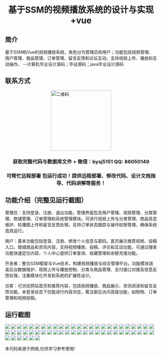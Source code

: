 <p><h1 align="center">基于SSM的视频播放系统的设计与实现+vue</h1></p>

## 简介
基于SSM和Vue的视频播放系统，角色分为管理员和用户；功能包括视频管理、用户管理、商品管理、订单管理、留言反馈和论坛互动，支持视频上传、播放和互动操作。    --计算机毕业设计源码；毕设源码；java毕业设计源码


## 联系方式
<img src="https://bs-1329754181.cos.ap-shanghai.myqcloud.com/wx.jpg" alt="二维码" style="display: block; margin: 0 auto;" width="200px">
<p><h3 align="center">获取完整代码与数据库文件 + 微信：bysj5151 QQ: 86050149</h3></p>
<p><h3 align="center">可帮忙远程部署 包运行成功！提供远程部署、修改代码、设计文档指导、代码讲解等服务！</h3></p>

## 功能介绍（完整见运行截图）
管理员：支持登录、注册、退出功能，管理界面包含用户管理、视频管理、分类管理、商铺管理、订单管理和系统管理模块。可进行视频上传与分类管理、商品信息维护、轮播图上传和留言反馈处理，支持订单状态跟踪与操作权限管理，确保系统高效运行。

用户：基本功能包括登录、注册、修改个人信息与密码。首页展示推荐视频、投稿入口、商城商品和资讯内容，支持视频播放、投稿、评论和互动功能，可通过搜索功能快速定位内容，个人中心提供订单查询、收藏管理和余额充值功能。

开发者：整合SSM框架与Vue技术，构建视频播放与综合管理平台。功能模块涵盖后台数据维护、视频上传与播放控制、分类与商品管理、支付接口对接及信息反馈处理，注重模块化开发和系统的扩展性设计。

访客：可浏览网站首页和推荐内容，包括视频播放、商品展示、资讯阅读和留言反馈功能，未登录状态下仅能进行内容浏览，需注册后访问高级功能，如购物、订单管理和视频投稿。


## 运行截图
![](https://bs-1329754181.cos.ap-shanghai.myqcloud.com/ssm/VideoPlaybackSystem/img/001.jpg)
![](https://bs-1329754181.cos.ap-shanghai.myqcloud.com/ssm/VideoPlaybackSystem/img/002.jpg)
![](https://bs-1329754181.cos.ap-shanghai.myqcloud.com/ssm/VideoPlaybackSystem/img/003.jpg)
![](https://bs-1329754181.cos.ap-shanghai.myqcloud.com/ssm/VideoPlaybackSystem/img/004.jpg)
![](https://bs-1329754181.cos.ap-shanghai.myqcloud.com/ssm/VideoPlaybackSystem/img/005.jpg)
![](https://bs-1329754181.cos.ap-shanghai.myqcloud.com/ssm/VideoPlaybackSystem/img/006.jpg)
![](https://bs-1329754181.cos.ap-shanghai.myqcloud.com/ssm/VideoPlaybackSystem/img/007.jpg)
![](https://bs-1329754181.cos.ap-shanghai.myqcloud.com/ssm/VideoPlaybackSystem/img/008.jpg)
![](https://bs-1329754181.cos.ap-shanghai.myqcloud.com/ssm/VideoPlaybackSystem/img/009.jpg)
![](https://bs-1329754181.cos.ap-shanghai.myqcloud.com/ssm/VideoPlaybackSystem/img/010.jpg)
![](https://bs-1329754181.cos.ap-shanghai.myqcloud.com/ssm/VideoPlaybackSystem/img/011.jpg)
![](https://bs-1329754181.cos.ap-shanghai.myqcloud.com/ssm/VideoPlaybackSystem/img/012.jpg)
![](https://bs-1329754181.cos.ap-shanghai.myqcloud.com/ssm/VideoPlaybackSystem/img/013.jpg)
![](https://bs-1329754181.cos.ap-shanghai.myqcloud.com/ssm/VideoPlaybackSystem/img/014.jpg)
![](https://bs-1329754181.cos.ap-shanghai.myqcloud.com/ssm/VideoPlaybackSystem/img/015.jpg)
![](https://bs-1329754181.cos.ap-shanghai.myqcloud.com/ssm/VideoPlaybackSystem/img/016.jpg)
![](https://bs-1329754181.cos.ap-shanghai.myqcloud.com/ssm/VideoPlaybackSystem/img/017.jpg)
![](https://bs-1329754181.cos.ap-shanghai.myqcloud.com/ssm/VideoPlaybackSystem/img/018.jpg)
![](https://bs-1329754181.cos.ap-shanghai.myqcloud.com/ssm/VideoPlaybackSystem/img/019.jpg)
![](https://bs-1329754181.cos.ap-shanghai.myqcloud.com/ssm/VideoPlaybackSystem/img/020.jpg)
![](https://bs-1329754181.cos.ap-shanghai.myqcloud.com/ssm/VideoPlaybackSystem/img/021.jpg)
![](https://bs-1329754181.cos.ap-shanghai.myqcloud.com/ssm/VideoPlaybackSystem/img/022.jpg)
![](https://bs-1329754181.cos.ap-shanghai.myqcloud.com/ssm/VideoPlaybackSystem/img/023.jpg)
![](https://bs-1329754181.cos.ap-shanghai.myqcloud.com/ssm/VideoPlaybackSystem/img/024.jpg)
![](https://bs-1329754181.cos.ap-shanghai.myqcloud.com/ssm/VideoPlaybackSystem/img/025.jpg)
![](https://bs-1329754181.cos.ap-shanghai.myqcloud.com/ssm/VideoPlaybackSystem/img/026.jpg)
![](https://bs-1329754181.cos.ap-shanghai.myqcloud.com/ssm/VideoPlaybackSystem/img/027.jpg)
![](https://bs-1329754181.cos.ap-shanghai.myqcloud.com/ssm/VideoPlaybackSystem/img/028.jpg)
![](https://bs-1329754181.cos.ap-shanghai.myqcloud.com/ssm/VideoPlaybackSystem/img/029.jpg)
![](https://bs-1329754181.cos.ap-shanghai.myqcloud.com/ssm/VideoPlaybackSystem/img/030.jpg)
![](https://bs-1329754181.cos.ap-shanghai.myqcloud.com/ssm/VideoPlaybackSystem/img/031.jpg)
![](https://bs-1329754181.cos.ap-shanghai.myqcloud.com/ssm/VideoPlaybackSystem/img/032.jpg)
![](https://bs-1329754181.cos.ap-shanghai.myqcloud.com/ssm/VideoPlaybackSystem/img/033.jpg)
![](https://bs-1329754181.cos.ap-shanghai.myqcloud.com/ssm/VideoPlaybackSystem/img/034.jpg)
![](https://bs-1329754181.cos.ap-shanghai.myqcloud.com/ssm/VideoPlaybackSystem/img/035.jpg)
![](https://bs-1329754181.cos.ap-shanghai.myqcloud.com/ssm/VideoPlaybackSystem/img/036.jpg)
![](https://bs-1329754181.cos.ap-shanghai.myqcloud.com/ssm/VideoPlaybackSystem/img/037.jpg)
![](https://bs-1329754181.cos.ap-shanghai.myqcloud.com/ssm/VideoPlaybackSystem/img/038.jpg)
![](https://bs-1329754181.cos.ap-shanghai.myqcloud.com/ssm/VideoPlaybackSystem/img/039.jpg)
![](https://bs-1329754181.cos.ap-shanghai.myqcloud.com/ssm/VideoPlaybackSystem/img/040.jpg)
![](https://bs-1329754181.cos.ap-shanghai.myqcloud.com/ssm/VideoPlaybackSystem/img/041.jpg)
![](https://bs-1329754181.cos.ap-shanghai.myqcloud.com/ssm/VideoPlaybackSystem/img/042.jpg)
![](https://bs-1329754181.cos.ap-shanghai.myqcloud.com/ssm/VideoPlaybackSystem/img/043.jpg)
![](https://bs-1329754181.cos.ap-shanghai.myqcloud.com/ssm/VideoPlaybackSystem/img/044.jpg)
![](https://bs-1329754181.cos.ap-shanghai.myqcloud.com/ssm/VideoPlaybackSystem/img/045.jpg)
![](https://bs-1329754181.cos.ap-shanghai.myqcloud.com/ssm/VideoPlaybackSystem/img/046.jpg)
![](https://bs-1329754181.cos.ap-shanghai.myqcloud.com/ssm/VideoPlaybackSystem/img/047.jpg)
![](https://bs-1329754181.cos.ap-shanghai.myqcloud.com/ssm/VideoPlaybackSystem/img/048.jpg)
![](https://bs-1329754181.cos.ap-shanghai.myqcloud.com/ssm/VideoPlaybackSystem/img/049.jpg)
![](https://bs-1329754181.cos.ap-shanghai.myqcloud.com/ssm/VideoPlaybackSystem/img/050.jpg)
![](https://bs-1329754181.cos.ap-shanghai.myqcloud.com/ssm/VideoPlaybackSystem/img/051.jpg)
![](https://bs-1329754181.cos.ap-shanghai.myqcloud.com/ssm/VideoPlaybackSystem/img/052.jpg)
![](https://bs-1329754181.cos.ap-shanghai.myqcloud.com/ssm/VideoPlaybackSystem/img/053.jpg)
![](https://bs-1329754181.cos.ap-shanghai.myqcloud.com/ssm/VideoPlaybackSystem/img/054.jpg)
![](https://bs-1329754181.cos.ap-shanghai.myqcloud.com/ssm/VideoPlaybackSystem/img/055.jpg)
![](https://bs-1329754181.cos.ap-shanghai.myqcloud.com/ssm/VideoPlaybackSystem/img/056.jpg)

<p>本代码来源于网络,仅供学习参考使用!</p>

